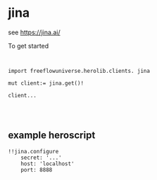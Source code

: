 # jina

see https://jina.ai/



To get started

```vlang


import freeflowuniverse.herolib.clients. jina

mut client:= jina.get()!

client...




```

## example heroscript

```hero
!!jina.configure
    secret: '...'
    host: 'localhost'
    port: 8888
```


